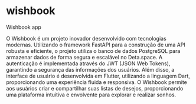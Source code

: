 # wishbook
Wishbook app

O Wishbook é um projeto inovador desenvolvido com tecnologias
modernas. Utilizando o framework FastAPI para a construção de uma API
robusta e eficiente, o projeto utiliza o banco de dados PostgreSQL para
armazenar dados de forma segura e escalável no Deta.space. A autenticação é
implementada através do JWT (JSON Web Tokens), garantindo a
segurança das informações dos usuários. Além disso, a interface de
usuário é desenvolvida em Flutter, utilizando a linguagem Dart,
proporcionando uma experiência fluida e responsiva. O Wishbook permite
aos usuários criar e compartilhar suas listas de desejos, proporcionando
uma plataforma intuitiva e envolvente para explorar e realizar sonhos.
